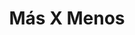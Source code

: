 ---
title: "Más X Menos"
url: /san-jose/mas-x-menos-avenida-general-tomas-guardia/
shop: supermercado
---